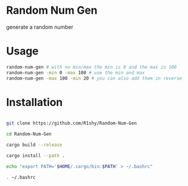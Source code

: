 # Random Num Gen

generate a random number


# Usage

```bash
random-num-gen # with no min/max the min is 0 and the max is 100
random-num-gen -min 0 -max 100 # use the min and max
random-num-gen -max 100 -min 20 # you can also add them in reverse
```



# Installation

```bash

git clone https://github.com/R1shy/Random-Num-Gen

cd Random-Num-Gen

cargo build --release

cargo install --path .

echo "export PATH='$HOME/.cargo/bin:$PATH' > ~/.bashrc"

. ~/.bashrc
```

